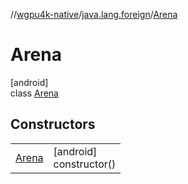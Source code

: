 //[wgpu4k-native](../../../index.md)/[java.lang.foreign](../index.md)/[Arena](index.md)

# Arena

[android]\
class [Arena](index.md)

## Constructors

| | |
|---|---|
| [Arena](-arena.md) | [android]<br>constructor() |